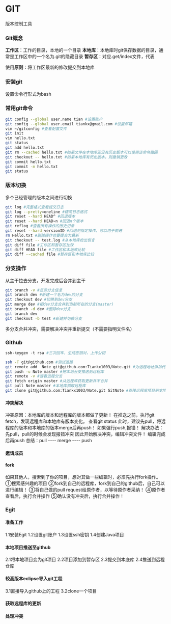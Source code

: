 # GIT

版本控制工具

### Git概念

**工作区**：工作的目录，本地的一个目录
**本地库**：本地库时git保存数据的目录，通常是工作区中的一个名为.git的隐藏目录
**暂存区**：对应.get/index文件，代表

使用**原则**：将工作区最新的修改提交到本地库

### 安装git 

设置命令行形式为bash

### 常用git命令

```bash
git config --global user.name tian #设置账户
git config --global user.email tiankx@gmail.com #设置邮箱
vim ~/gitconfig #查看配置文件
git init
vim hello.txt
git status
git add hello.txt
git rm --cached hello.txt #如果文件在本地库还没有历史版本可以使用该命令撤回
git checkout -- hello.txt #如果本地库有历史版本，则撤销更改
git commit hello.txt 
git commit -m hello.txt
git status
```

### 版本切换

多个已经管理的版本之间进行切换

```bash
git log #完整格式查看提交日志
git log --pretty=oneline #精简日志格式
git reset --hard HEAD^ #回退版本
git reset --hard HEAD~n #回退n个版本
git reflog #查看所有操作的历史记录
git reset --hard versionID #回退到指定操作，可以用于前进
rm Hello.txt #删除操作也要提交为最新
git checkout -- test.log #从本地库检出恢复
git diff file #工作区和暂存区比较
git diff HEAD file #工作区和本地库比较
git diff --cached file #暂存区和本地库比较
```

### 分支操作

从主干拉去分支，开发完成后合并到主干
```bash
git branch -v #显示分支信息
git branch dev #新建一个名为dev的分支
git checkout dev #切换到dev分支
git merge dev #把dev分支合并到当前所在的分支(master)
git branch -d dev #删除dev分支
git branch dev
git checkout -b test #新建并切换分支
```
多分支合并冲突，需要解决冲突并重新提交（不需要指明文件名）

### Github
```powershell
ssh-keygen -t rsa #三次回车，生成密钥对，上传公钥
```
```bash
ssh -T git@github.com #测试连接
git remote add  Note git@github.com:Tiankx1003/Note.git #为远程地址添加代号
git push -u Note master #把本地分支推送到远程库
git remote -v #查看远程分支
git fetch origin master #从远程库获取更新并不合并
git pull Note master #本地库抓取远程库
git clone git@github.com:Tiankx1003/Note.git GitNote #克隆远程库项目到本地
```

#### 冲突解决

冲突原因：本地库的版本和远程库的版本都做了更新！
在推送之前，执行git fetch，发现远程库和本地库有版本变化。
查看git status
此时，建议先pull，将远程库的版本和本地库的版本merge后再push！
如果强行push,报错！
解决办法：先pull，pull的时候会发现报错冲突
因此开始解决冲突，编辑冲突文件！
编辑完成后再push
总结：pull ---- merge ---- push

#### 邀请成员

#### fork

如果其他人，搜索到了你的项目，想对其做一些编辑时，必须先执行fork操作。
①搜索感兴趣的项目
②fork到自己的远程库，fork到自己的github后，自己可以进行编辑！
③将自己做的pull request给原作者，以等待原作者采纳！
④原作者查看后，执行合并操作
⑤确认没有冲突后，执行合并操作！

### Egit
#### 准备工作
1.1安装Egit
1.2设置git账户
1.3设置ssh密钥
1.4创建Java项目
#### 本地项目推送至github
2.1将本地项目变为git项目
2.2项目添加到暂存区
2.3提交到本底库
2.4推送到远程仓库
#### 较高版本eclipse导入git工程
3.1直接导入github上的工程
3.2clone一个项目
#### 获取远程库的更新
#### 处理冲突
